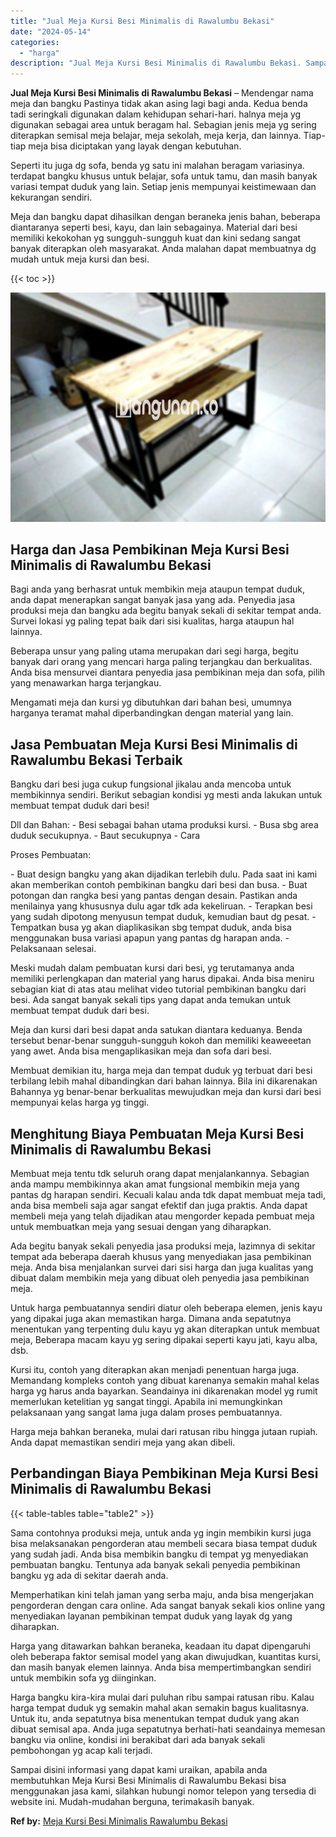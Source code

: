 ```yaml
---
title: "Jual Meja Kursi Besi Minimalis di Rawalumbu Bekasi"
date: "2024-05-14"
categories: 
  - "harga"
description: "Jual Meja Kursi Besi Minimalis di Rawalumbu Bekasi. Sampai disini informasi yang dapat kami uraikan, apabila anda membutuhkan Meja Kursi Besi Minimalis di Ra..."
---
```


**Jual Meja Kursi Besi Minimalis di Rawalumbu Bekasi** – Mendengar nama meja dan bangku Pastinya tidak akan asing lagi bagi anda. Kedua benda tadi seringkali digunakan dalam kehidupan sehari-hari. halnya meja yg digunakan sebagai area untuk beragam hal. Sebagian jenis meja yg sering diterapkan semisal meja belajar, meja sekolah, meja kerja, dan lainnya. Tiap-tiap meja bisa diciptakan yang layak dengan kebutuhan.

Seperti itu juga dg sofa, benda yg satu ini malahan beragam variasinya. terdapat bangku khusus untuk belajar, sofa untuk tamu, dan masih banyak variasi tempat duduk yang lain. Setiap jenis mempunyai keistimewaan dan kekurangan sendiri.

Meja dan bangku dapat dihasilkan dengan beraneka jenis bahan, beberapa diantaranya seperti besi, kayu, dan lain sebagainya. Material dari besi memiliki kekokohan yg sungguh-sungguh kuat dan kini sedang sangat banyak diterapkan oleh masyarakat. Anda malahan dapat membuatnya dg mudah untuk meja kursi dan besi.

{{< toc >}}

![Jual Meja Kursi Besi Minimalis di Rawalumbu Bekasi](/images/jual-meja-besi-murah22.png)

## Harga dan Jasa Pembikinan Meja Kursi Besi Minimalis di Rawalumbu Bekasi

Bagi anda yang berhasrat untuk membikin meja ataupun tempat duduk, anda dapat menerapkan sangat banyak jasa yang ada. Penyedia jasa produksi meja dan bangku ada begitu banyak sekali di sekitar tempat anda. Survei lokasi yg paling tepat baik dari sisi kualitas, harga ataupun hal lainnya.

Beberapa unsur yang paling utama merupakan dari segi harga, begitu banyak dari orang yang mencari harga paling terjangkau dan berkualitas. Anda bisa mensurvei diantara penyedia jasa pembikinan meja dan sofa, pilih yang menawarkan harga terjangkau.

Mengamati meja dan kursi yg dibutuhkan dari bahan besi, umumnya harganya teramat mahal diperbandingkan dengan material yang lain.

## Jasa Pembuatan Meja Kursi Besi Minimalis di Rawalumbu Bekasi Terbaik

Bangku dari besi juga cukup fungsional jikalau anda mencoba untuk membikinnya sendiri. Berikut sebagian kondisi yg mesti anda lakukan untuk membuat tempat duduk dari besi!

Dll dan Bahan: - Besi sebagai bahan utama produksi kursi. - Busa sbg area duduk secukupnya. - Baut secukupnya - Cara

Proses Pembuatan:

\- Buat design bangku yang akan dijadikan terlebih dulu. Pada saat ini kami akan memberikan contoh pembikinan bangku dari besi dan busa. - Buat potongan dan rangka besi yang pantas dengan desain. Pastikan anda menilainya yang khususnya dulu agar tdk ada kekeliruan. - Terapkan besi yang sudah dipotong menyusun tempat duduk, kemudian baut dg pesat. - Tempatkan busa yg akan diaplikasikan sbg tempat duduk, anda bisa menggunakan busa variasi apapun yang pantas dg harapan anda. - Pelaksanaan selesai.

Meski mudah dalam pembuatan kursi dari besi, yg terutamanya anda memiliki perlengkapan dan material yang harus dipakai. Anda bisa meniru sebagian kiat di atas atau melihat video tutorial pembikinan bangku dari besi. Ada sangat banyak sekali tips yang dapat anda temukan untuk membuat tempat duduk dari besi.

Meja dan kursi dari besi dapat anda satukan diantara keduanya. Benda tersebut benar-benar sungguh-sungguh kokoh dan memiliki keaweeetan yang awet. Anda bisa mengaplikasikan meja dan sofa dari besi.

Membuat demikian itu, harga meja dan tempat duduk yg terbuat dari besi terbilang lebih mahal dibandingkan dari bahan lainnya. Bila ini dikarenakan Bahannya yg benar-benar berkualitas mewujudkan meja dan kursi dari besi mempunyai kelas harga yg tinggi.

## Menghitung Biaya Pembuatan Meja Kursi Besi Minimalis di Rawalumbu Bekasi

Membuat meja tentu tdk seluruh orang dapat menjalankannya. Sebagian anda mampu membikinnya akan amat fungsional membikin meja yang pantas dg harapan sendiri. Kecuali kalau anda tdk dapat membuat meja tadi, anda bisa membeli saja agar sangat efektif dan juga praktis. Anda dapat membeli meja yang telah dijadikan atau mengorder kepada pembuat meja untuk membuatkan meja yang sesuai dengan yang diharapkan.

Ada begitu banyak sekali penyedia jasa produksi meja, lazimnya di sekitar tempat ada beberapa daerah khusus yang menyediakan jasa pembikinan meja. Anda bisa menjalankan survei dari sisi harga dan juga kualitas yang dibuat dalam membikin meja yang dibuat oleh penyedia jasa pembikinan meja.

Untuk harga pembuatannya sendiri diatur oleh beberapa elemen, jenis kayu yang dipakai juga akan memastikan harga. Dimana anda sepatutnya menentukan yang terpenting dulu kayu yg akan diterapkan untuk membuat meja, Beberapa macam kayu yg sering dipakai seperti kayu jati, kayu alba, dsb.

Kursi itu, contoh yang diterapkan akan menjadi penentuan harga juga. Memandang kompleks contoh yang dibuat karenanya semakin mahal kelas harga yg harus anda bayarkan. Seandainya ini dikarenakan model yg rumit memerlukan ketelitian yg sangat tinggi. Apabila ini memungkinkan pelaksanaan yang sangat lama juga dalam proses pembuatannya.

Harga meja bahkan beraneka, mulai dari ratusan ribu hingga jutaan rupiah. Anda dapat memastikan sendiri meja yang akan dibeli.

## Perbandingan Biaya Pembikinan Meja Kursi Besi Minimalis di Rawalumbu Bekasi

{{< table-tables table="table2" >}}

Sama contohnya produksi meja, untuk anda yg ingin membikin kursi juga bisa melaksanakan pengorderan atau membeli secara biasa tempat duduk yang sudah jadi. Anda bisa membikin bangku di tempat yg menyediakan pembuatan bangku. Tentunya ada banyak sekali penyedia pembikinan bangku yg ada di sekitar daerah anda.

Memperhatikan kini telah jaman yang serba maju, anda bisa mengerjakan pengorderan dengan cara online. Ada sangat banyak sekali kios online yang menyediakan layanan pembikinan tempat duduk yang layak dg yang diharapkan.

Harga yang ditawarkan bahkan beraneka, keadaan itu dapat dipengaruhi oleh beberapa faktor semisal model yang akan diwujudkan, kuantitas kursi, dan masih banyak elemen lainnya. Anda bisa mempertimbangkan sendiri untuk membikin sofa yg diinginkan.

Harga bangku kira-kira mulai dari puluhan ribu sampai ratusan ribu. Kalau harga tempat duduk yg semakin mahal akan semakin bagus kualitasnya. Untuk itu, anda sepatutnya bisa menentukan tempat duduk yang akan dibuat semisal apa. Anda juga sepatutnya berhati-hati seandainya memesan bangku via online, kondisi ini berakibat dari ada banyak sekali pembohongan yg acap kali terjadi.

Sampai disini informasi yang dapat kami uraikan, apabila anda membutuhkan Meja Kursi Besi Minimalis di Rawalumbu Bekasi bisa menggunakan jasa kami, silahkan hubungi nomor telepon yang tersedia di website ini. Mudah-mudahan berguna, terimakasih banyak.

**Ref by:** [Meja Kursi Besi Minimalis Rawalumbu Bekasi](https://id.wikipedia.org/wiki/Meja)
